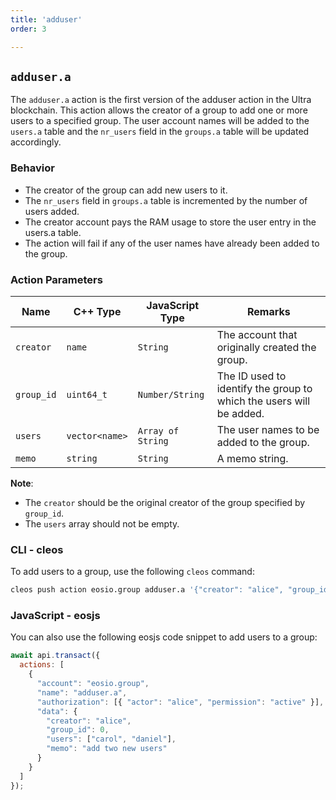```yaml
---
title: 'adduser'
order: 3

---
```


## `adduser.a`

The `adduser.a` action is the first version of the adduser action in the Ultra blockchain. This action allows the creator of a group to add one or more users to a specified group. The user account names will be added to the `users.a` table and the `nr_users` field in the `groups.a` table will be updated accordingly.

### Behavior

- The creator of the group can add new users to it.
- The `nr_users` field in `groups.a` table is incremented by the number of users added.
- The creator account pays the RAM usage to store the user entry in the users.a table.
- The action will fail if any of the user names have already been added to the group.

### Action Parameters

| Name       | C++ Type       | JavaScript Type   | Remarks                                                             |
| ---------- | -------------- | ----------------- | ------------------------------------------------------------------- |
| `creator`  | `name`         | `String`          | The account that originally created the group.                      |
| `group_id` | `uint64_t`     | `Number/String`   | The ID used to identify the group to which the users will be added. |
| `users`    | `vector<name>` | `Array of String` | The user names to be added to the group.                            |
| `memo`     | `string`       | `String`          | A memo string.                                                      |

**Note**:
- The `creator` should be the original creator of the group specified by `group_id`.
- The `users` array should not be empty.

### CLI - cleos

To add users to a group, use the following `cleos` command:

```bash
cleos push action eosio.group adduser.a '{"creator": "alice", "group_id": 0, "users" : ["carol", "daniel"], "memo": "add two new users"}' -p alice@active
```

### JavaScript - eosjs

You can also use the following eosjs code snippet to add users to a group:

```javascript
await api.transact({
  actions: [
    {
      "account": "eosio.group",
      "name": "adduser.a",
      "authorization": [{ "actor": "alice", "permission": "active" }],
      "data": {
        "creator": "alice",
        "group_id": 0,
        "users": ["carol", "daniel"],
        "memo": "add two new users"
      }
    }
  ]
});
```
